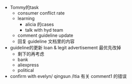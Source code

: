 - Tommy的task
	- consumer conflict rate
	- learning
		- alicia 的cases
		- talk with hyd team
	- comment guideline update
	- 回复 guideline 文档里的内容
- guideline的更新 loan & legit advertisement 最优先改掉
	- 剩下的再考虑
	- bank
	- aliexpress
	- political
- confirm with evelyn/ qingsun /ltia 有关 comment1 的错误